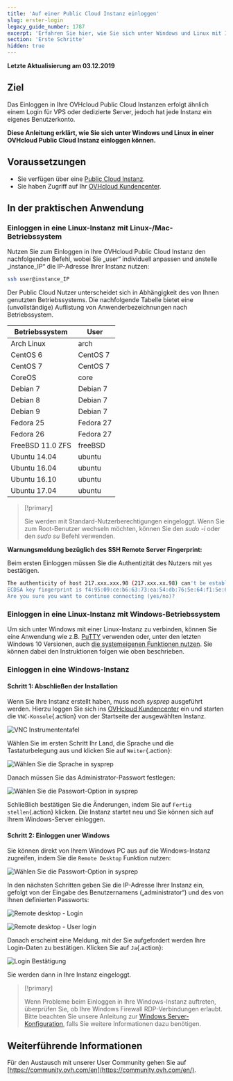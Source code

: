 ```yaml
---
title: 'Auf einer Public Cloud Instanz einloggen'
slug: erster-login
legacy_guide_number: 1787
excerpt: 'Erfahren Sie hier, wie Sie sich unter Windows und Linux mit Ihren Public Cloud Instanzen verbinden'
section: 'Erste Schritte'
hidden: true
---
```


**Letzte Aktualisierung am 03.12.2019**

## Ziel

Das Einloggen in Ihre OVHcloud Public Cloud Instanzen erfolgt ähnlich einem Login für VPS oder dedizierte Server, jedoch hat jede Instanz ein eigenes Benutzerkonto.

**Diese Anleitung erklärt, wie Sie sich unter Windows und Linux in einer OVHcloud Public Cloud Instanz einloggen können.**

## Voraussetzungen

- Sie verfügen über eine [Public Cloud Instanz](https://www.ovhcloud.com/de/public-cloud).
- Sie haben Zugriff auf Ihr [OVHcloud Kundencenter](https://www.ovh.com/auth/?action=gotomanager&from=https://www.ovh.de/&ovhSubsidiary=de).


## In der praktischen Anwendung

### Einloggen in eine Linux-Instanz mit Linux-/Mac-Betriebssystem

Nutzen Sie zum Einloggen in Ihre OVHcloud Public Cloud Instanz den nachfolgenden Befehl, wobei Sie „user“ individuell anpassen und anstelle „instance_IP“ die IP-Adresse Ihrer Instanz nutzen: 

```sh
ssh user@instance_IP
```

Der Public Cloud Nutzer unterscheidet sich in Abhängigkeit des von Ihnen genutzten Betriebssystems. Die nachfolgende Tabelle bietet eine (unvollständige) Auflistung von Anwenderbezeichnungen nach Betriebssystem.

|Betriebssystem|User|
|---|---|
|Arch Linux|arch|
|CentOS 6|CentOS 7|
|CentOS 7|CentOS 7|
|CoreOS|core|
|Debian 7|Debian 7|
|Debian 8|Debian 7|
|Debian 9|Debian 7|
|Fedora 25|Fedora 27|
|Fedora 26|Fedora 27|
|FreeBSD 11.0 ZFS|freeBSD|
|Ubuntu 14.04|ubuntu|
|Ubuntu 16.04|ubuntu|
|Ubuntu 16.10|ubuntu|
|Ubuntu 17.04|ubuntu|

> [!primary]
>
> Sie werden mit Standard-Nutzerberechtigungen eingeloggt. Wenn Sie zum Root-Benutzer wechseln möchten, können Sie den _sudo -i_ oder den _sudo su_ Befehl verwenden.
>


**Warnungsmeldung bezüglich des SSH Remote Server Fingerprint:**

Beim ersten Einloggen müssen Sie die Authentizität des Nutzers mit `yes` bestätigen.

```sh
The authenticity of host 217.xxx.xxx.98 (217.xxx.xx.98) can't be established.
ECDSA key fingerprint is f4:95:09:ce:b6:63:73:ea:54:db:76:5e:64:f1:5e:6d.
Are you sure you want to continue connecting (yes/no)?
```


### Einloggen in eine Linux-Instanz mit Windows-Betriebssystem

Um sich unter Windows mit einer Linux-Instanz zu verbinden, können Sie eine Anwendung wie z.B. [PuTTY](https://www.putty.org) verwenden oder, unter den letzten Windows 10 Versionen, auch [die systemeigenen Funktionen nutzen](https://docs.microsoft.com/en-us/windows/wsl/about). Sie können dabei den Instruktionen folgen wie oben beschrieben.


### Einloggen in eine Windows-Instanz

#### Schritt 1: Abschließen der Installation

Wenn Sie Ihre Instanz erstellt haben, muss noch _sysprep_ ausgeführt werden. Hierzu loggen Sie sich ins [OVHcloud Kundencenter](https://www.ovh.com/auth/?action=gotomanager&from=https://www.ovh.de/&ovhSubsidiary=de) ein und starten die `VNC-Konsole`{.action} von der Startseite der ausgewählten Instanz.

![VNC Instrumententafel](images/vnc_console.png)

Wählen Sie im ersten Schritt Ihr Land, die Sprache und die Tastaturbelegung aus und klicken Sie auf `Weiter`{.action}:

![Wählen Sie die Sprache in sysprep](images/sysprep_first_step.png)

Danach müssen Sie das Administrator-Passwort festlegen:

![Wählen Sie die Passwort-Option in  sysprep](images/sysprep_password.png)

Schließlich bestätigen Sie die Änderungen, indem Sie auf `Fertig stellen`{.action} klicken. Die Instanz startet neu und Sie können sich auf Ihrem Windows-Server einloggen. 


#### Schritt 2: Einloggen uner Windows

Sie können direkt von Ihrem Windows PC aus auf die Windows-Instanz zugreifen, indem Sie die `Remote Desktop` Funktion nutzen:

![Wählen Sie die Passwort-Option in  sysprep](images/remote_desktop.png)

In den nächsten Schritten geben Sie die IP-Adresse Ihrer Instanz ein, gefolgt von der Eingabe des Benutzernamens („administrator“) und des von Ihnen definierten Passworts: 

![Remote desktop - Login](images/remote_desktop_connection_IP.png)

![Remote desktop - User login](images/remote_desktop_connection_user.png)

Danach erscheint eine Meldung, mit der Sie aufgefordert werden Ihre Login-Daten zu bestätigen. Klicken Sie auf `Ja`{.action}:

![Login Bestätigung](images/connection_validation.png)

Sie werden dann in Ihre Instanz eingeloggt.

> [!primary]
>
> Wenn Probleme beim Einloggen in Ihre Windows-Instanz auftreten, überprüfen Sie, ob Ihre Windows Firewall RDP-Verbindungen erlaubt. Bitte beachten Sie unsere Anleitung zur [Windows Server-Konfiguration](../../vps/windows-first-config), falls Sie weitere Informationen dazu benötigen.
> 


## Weiterführende Informationen

Für den Austausch mit unserer User Community gehen Sie auf [https://community.ovh.com/en](https://community.ovh.com/en/).

